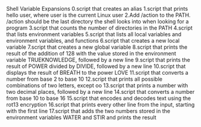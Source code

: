 Shell Variable Expansions
0.script that creates an alias
1.script that prints hello user, where user is the current Linux user
2.Add /action to the PATH. /action should be the last directory the shell looks into when looking for a program
3.script that counts the number of directories in the PATH
4.script that lists environment variables
5.script that lists all local variables and environment variables, and functions
6.script that creates a new local variable
7.script that creates a new global variable
8.script that prints the result of the addition of 128 with the value stored in the environment variable TRUEKNOWLEDGE, followed by a new line
9.script that prints the result of POWER divided by DIVIDE, followed by a new line
10.script that displays the result of BREATH to the power LOVE
11.script that converts a number from base 2 to base 10
12.script that prints all possible combinations of two letters, except oo
13.script that prints a number with two decimal places, followed by a new line
14.script that converts a number from base 10 to base 16
15.script that encodes and decodes text using the rot13 encryption
16.script that prints every other line from the input, starting with the first line
17.script that adds the two numbers stored in the environment variables WATER and STIR and prints the result
